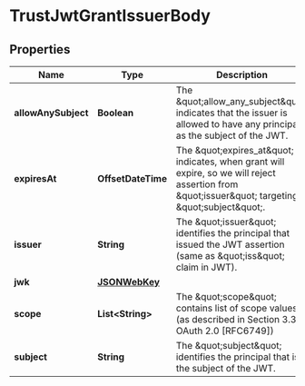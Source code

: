 

# TrustJwtGrantIssuerBody


## Properties

Name | Type | Description | Notes
------------ | ------------- | ------------- | -------------
**allowAnySubject** | **Boolean** | The \&quot;allow_any_subject\&quot; indicates that the issuer is allowed to have any principal as the subject of the JWT. |  [optional]
**expiresAt** | **OffsetDateTime** | The \&quot;expires_at\&quot; indicates, when grant will expire, so we will reject assertion from \&quot;issuer\&quot; targeting \&quot;subject\&quot;. | 
**issuer** | **String** | The \&quot;issuer\&quot; identifies the principal that issued the JWT assertion (same as \&quot;iss\&quot; claim in JWT). | 
**jwk** | [**JSONWebKey**](JSONWebKey.md) |  | 
**scope** | **List&lt;String&gt;** | The \&quot;scope\&quot; contains list of scope values (as described in Section 3.3 of OAuth 2.0 [RFC6749]) | 
**subject** | **String** | The \&quot;subject\&quot; identifies the principal that is the subject of the JWT. |  [optional]



